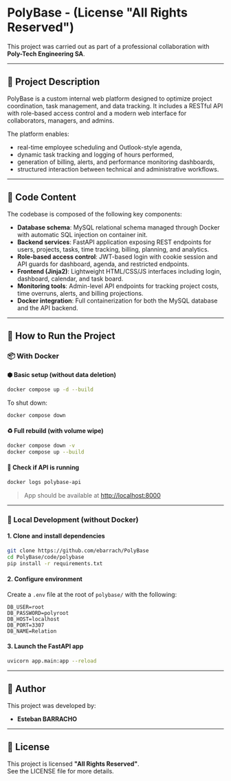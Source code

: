 # PolyBase - (License "All Rights Reserved")

This project was carried out as part of a professional collaboration with **Poly-Tech Engineering SA**.

---

## 📌 Project Description

PolyBase is a custom internal web platform designed to optimize project coordination, task management, and data tracking. It includes a RESTful API with role-based access control and a modern web interface for collaborators, managers, and admins.

The platform enables:

- real-time employee scheduling and Outlook-style agenda,
- dynamic task tracking and logging of hours performed,
- generation of billing, alerts, and performance monitoring dashboards,
- structured interaction between technical and administrative workflows.

---

## 🧱 Code Content

The codebase is composed of the following key components:

- **Database schema**: MySQL relational schema managed through Docker with automatic SQL injection on container init.
- **Backend services**: FastAPI application exposing REST endpoints for users, projects, tasks, time tracking, billing, planning, and analytics.
- **Role-based access control**: JWT-based login with cookie session and API guards for dashboard, agenda, and restricted endpoints.
- **Frontend (Jinja2)**: Lightweight HTML/CSS/JS interfaces including login, dashboard, calendar, and task board.
- **Monitoring tools**: Admin-level API endpoints for tracking project costs, time overruns, alerts, and billing projections.
- **Docker integration**: Full containerization for both the MySQL database and the API backend.

---

## 🚀 How to Run the Project

### 📦 With Docker

#### ⬢ Basic setup (without data deletion)
```bash
docker compose up -d --build
```

To shut down:
```bash
docker compose down
```

#### ♻️ Full rebuild (with volume wipe)
```bash
docker compose down -v
docker compose up --build
```

#### 🧪 Check if API is running
```bash
docker logs polybase-api
```

> App should be available at [http://localhost:8000](http://localhost:8000)

---

### 🐍 Local Development (without Docker)

#### 1. Clone and install dependencies
```bash
git clone https://github.com/ebarrach/PolyBase
cd PolyBase/code/polybase
pip install -r requirements.txt
```

#### 2. Configure environment
Create a `.env` file at the root of `polybase/` with the following:
```
DB_USER=root
DB_PASSWORD=polyroot
DB_HOST=localhost
DB_PORT=3307
DB_NAME=Relation
```

#### 3. Launch the FastAPI app
```bash
uvicorn app.main:app --reload
```

---

## 👤 Author

This project was developed by:

- **Esteban BARRACHO**

---

## 📄 License

This project is licensed **"All Rights Reserved"**.  
See the LICENSE file for more details.
